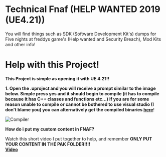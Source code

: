 # Technical Fnaf (HELP WANTED 2019 (UE4.21))
You will find things such as SDK (Software Development Kit's) dumps for Five nights at freddys game's (Help wanted and Security Breach), Mod Kits and other info!

# Help with this Project!
 
 **This Project is simple as opening it with UE 4.21!!**

 **1. Open the .uproject and you will receive a prompt similar to the image below. Simple press yes and it should begin to compile (it has to compile because it has C++ classes and functions etc...) if you are for some reason unable to compile or cannot be bothered to use visual studio (I don't blame you) you can alternatively get the compiled binaries [here](https://drive.google.com/file/d/1KptWQvf_zD5TNRGYDun8N1gL2MZhrvnO/view?usp=sharing)**!

 ![Compiler](https://cdn.discordapp.com/attachments/770696401776672813/923310653190570045/Screenshot_2.png)  

 **How do i put my custom content in FNAF?**

 Watch this short video I put together to help, and remember **ONLY PUT YOUR CONTENT IN THE PAK FOLDER!!!!**  
 **[Video](https://youtu.be/Z4PcvlPPcqs)**

